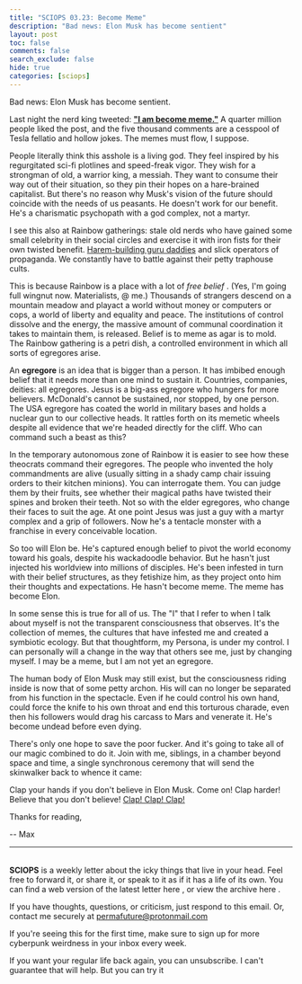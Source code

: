 ```yaml
---
title: "SCIOPS 03.23: Become Meme"
description: "Bad news: Elon Musk has become sentient"
layout: post
toc: false
comments: false
search_exclude: false
hide: true
categories: [sciops]
---
```


Bad news: Elon Musk has become sentient.

 Last night the nerd king tweeted:
 **["I am become meme."](https://twitter.com/elonmusk/status/1153155448012300288)**
 A quarter million people liked the post, and the five thousand comments are a cesspool of Tesla fellatio and hollow jokes. The memes must flow, I suppose.




 People literally think this asshole is a living god. They feel inspired by his regurgitated sci-fi plotlines and speed-freak vigor. They wish for a strongman of old, a warrior king, a messiah. They want to consume their way out of their situation, so they pin their hopes on a hare-brained capitalist. But there's no reason why Musk's vision of the future should coincide with the needs of us peasants. He doesn't work for our benefit. He's a charismatic psychopath with a god complex, not a martyr.




 I see this also at Rainbow gatherings: stale old nerds who have gained some small celebrity in their social circles and exercise it with iron fists for their own twisted benefit.
 [Harem-building guru daddies](https://tinyletter.com/sciops/letters/sciops-03-03-harem-building-guru-daddies) 
 and slick operators of propaganda. We constantly have to battle against their petty traphouse cults.




 This is because Rainbow is a place with a lot of
 *free belief* 
 . (Yes, I'm going full wingnut now. Materialists, @ me.) Thousands of strangers descend on a mountain meadow and playact a world without money or computers or cops, a world of liberty and equality and peace. The institutions of control dissolve and the energy, the massive amount of communal coordination it takes to maintain them, is released. Belief is to meme as agar is to mold. The Rainbow gathering is a petri dish, a controlled environment in which all sorts of egregores arise.




 An
 **egregore** 
 is an idea that is bigger than a person. It has imbibed enough belief that it needs more than one mind to sustain it. Countries, companies, deities: all egregores. Jesus is a big-ass egregore who hungers for more believers. McDonald's cannot be sustained, nor stopped, by one person. The USA egregore has coated the world in military bases and holds a nuclear gun to our collective heads. It rattles forth on its memetic wheels despite all evidence that we're headed directly for the cliff. Who can command such a beast as this?




 In the temporary autonomous zone of Rainbow it is easier to see how these theocrats command their egregores. The people who invented the holy commandments are alive (usually sitting in a shady camp chair issuing orders to their kitchen minions). You can interrogate them. You can judge them by their fruits, see whether their magical paths have twisted their spines and broken their teeth. Not so with the elder egregores, who change their faces to suit the age. At one point Jesus was just a guy with a martyr complex and a grip of followers. Now he's a tentacle monster with a franchise in every conceivable location.




 So too will Elon be. He's captured enough belief to pivot the world economy toward his goals, despite his wackadoodle behavior. But he hasn't just injected his worldview into millions of disciples. He's been infested in turn with their belief structures, as they fetishize him, as they project onto him their thoughts and expectations. He hasn't become meme. The meme has become Elon.




 In some sense this is true for all of us. The "I" that I refer to when I talk about myself is not the transparent consciousness that observes. It's the collection of memes, the cultures that have infested me and created a symbiotic ecology. But that thoughtform, my Persona, is under my control. I can personally will a change in the way that others see me, just by changing myself. I may be a meme, but I am not yet an egregore.




 The human body of Elon Musk may still exist, but the consciousness riding inside is now that of some petty archon. His will can no longer be separated from his function in the spectacle. Even if he could control his own hand, could force the knife to his own throat and end this torturous charade, even then his followers would drag his carcass to Mars and venerate it. He's become undead before even dying.




 There's only one hope to save the poor fucker. And it's going to take all of our magic combined to do it. Join with me, siblings, in a chamber beyond space and time, a single synchronous ceremony that will send the skinwalker back to whence it came:




 Clap your hands if you don't believe in Elon Musk. Come on! Clap harder! Believe that you don't believe!
 [Clap! Clap! Clap!](https://en.wikipedia.org/wiki/Tinkerbell_effect) 




 Thanks for reading,
   

 -- Max
   






---


###### 
**SCIOPS** 
 is a weekly letter about the icky things that live in your head. Feel free to forward it, or share it, or speak to it as if it has a life of its own. You can find a web version of the
 latest letter here
 , or view the
 archive here
 .
 

 If you have thoughts, questions, or criticism, just respond to this email. Or, contact me securely at
 permafuture@protonmail.com


 If you're seeing this for the first time, make sure to
 sign up
 for more cyberpunk weirdness in your inbox every week.
 

 If you want your regular life back again, you can unsubscribe. I can't guarantee that will help. But you can try it

